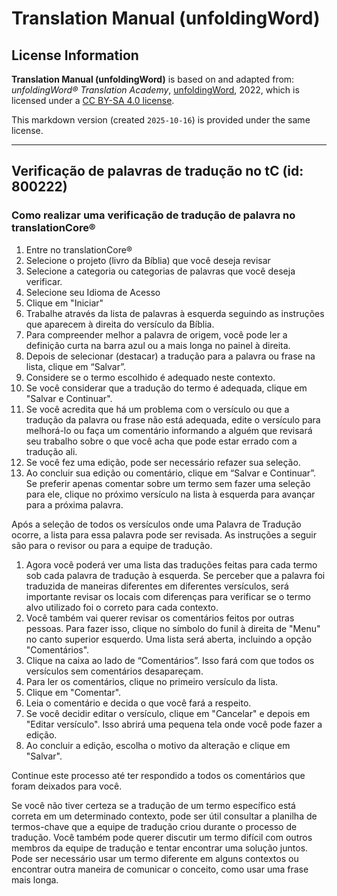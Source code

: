# Translation Manual (unfoldingWord)

## License Information

**Translation Manual (unfoldingWord)** is based on and adapted from: _unfoldingWord® Translation Academy_, [unfoldingWord](https://unfoldingword.org/utw), 2022, which is licensed under a [CC BY-SA 4.0 license](https://creativecommons.org/licenses/by-sa/4.0/legalcode.en).

This markdown version (created `2025-10-16`) is provided under the same license.



--------------------------------

## Verificação de palavras de tradução no tC (id: 800222)

### Como realizar uma verificação de tradução de palavra no translationCore®

1. Entre no translationCore®
2. Selecione o projeto (livro da Bíblia) que você deseja revisar
3. Selecione a categoria ou categorias de palavras que você deseja verificar.
4. Selecione seu Idioma de Acesso
5. Clique em "Iniciar"
6. Trabalhe através da lista de palavras à esquerda seguindo as instruções que aparecem à direita do versículo da Bíblia.
7. Para compreender melhor a palavra de origem, você pode ler a definição curta na barra azul ou a mais longa no painel à direita.
8. Depois de selecionar (destacar) a tradução para a palavra ou frase na lista, clique em “Salvar”.
9. Considere se o termo escolhido é adequado neste contexto.
10. Se você considerar que a tradução do termo é adequada, clique em "Salvar e Continuar".
11. Se você acredita que há um problema com o versículo ou que a tradução da palavra ou frase não está adequada, edite o versículo para melhorá\-lo ou faça um comentário informando a alguém que revisará seu trabalho sobre o que você acha que pode estar errado com a tradução ali.
12. Se você fez uma edição, pode ser necessário refazer sua seleção.
13. Ao concluir sua edição ou comentário, clique em “Salvar e Continuar”. Se preferir apenas comentar sobre um termo sem fazer uma seleção para ele, clique no próximo versículo na lista à esquerda para avançar para a próxima palavra.

Após a seleção de todos os versículos onde uma Palavra de Tradução ocorre, a lista para essa palavra pode ser revisada. As instruções a seguir são para o revisor ou para a equipe de tradução.

1. Agora você poderá ver uma lista das traduções feitas para cada termo sob cada palavra de tradução à esquerda. Se perceber que a palavra foi traduzida de maneiras diferentes em diferentes versículos, será importante revisar os locais com diferenças para verificar se o termo alvo utilizado foi o correto para cada contexto.
2. Você também vai querer revisar os comentários feitos por outras pessoas. Para fazer isso, clique no símbolo do funil à direita de "Menu" no canto superior esquerdo. Uma lista será aberta, incluindo a opção "Comentários".
3. Clique na caixa ao lado de “Comentários”. Isso fará com que todos os versículos sem comentários desapareçam.
4. Para ler os comentários, clique no primeiro versículo da lista.
5. Clique em "Comentar".
6. Leia o comentário e decida o que você fará a respeito.
7. Se você decidir editar o versículo, clique em "Cancelar" e depois em "Editar versículo". Isso abrirá uma pequena tela onde você pode fazer a edição.
8. Ao concluir a edição, escolha o motivo da alteração e clique em "Salvar".

Continue este processo até ter respondido a todos os comentários que foram deixados para você.

Se você não tiver certeza se a tradução de um termo específico está correta em um determinado contexto, pode ser útil consultar a planilha de termos\-chave que a equipe de tradução criou durante o processo de tradução. Você também pode querer discutir um termo difícil com outros membros da equipe de tradução e tentar encontrar uma solução juntos. Pode ser necessário usar um termo diferente em alguns contextos ou encontrar outra maneira de comunicar o conceito, como usar uma frase mais longa.


